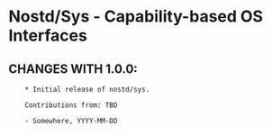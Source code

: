 # Nostd/Sys - Capability-based OS Interfaces

## CHANGES WITH 1.0.0:

        * Initial release of nostd/sys.

        Contributions from: TBD

        - Somewhere, YYYY-MM-DD

